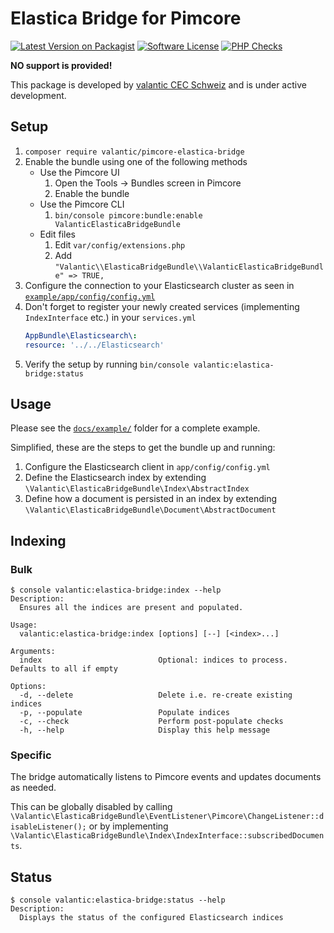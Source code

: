 # Elastica Bridge for Pimcore

[![Latest Version on Packagist](https://img.shields.io/packagist/v/valantic/pimcore-elastica-bridge.svg?style=flat-square)](https://packagist.org/packages/valantic/pimcore-elastica-bridge)
[![Software License](https://img.shields.io/badge/license-MIT-brightgreen.svg?style=flat-square)](LICENSE.md)
[![PHP Checks](https://github.com/valantic/pimcore-elastica-bridge/actions/workflows/php.yml/badge.svg)](https://github.com/valantic/pimcore-elastica-bridge/actions/workflows/php.yml)

**NO support is provided!**

This package is developed by [valantic CEC Schweiz](https://www.valantic.com/en/services/digital-business/) and is under active development.

## Setup

1. `composer require valantic/pimcore-elastica-bridge`
1. Enable the bundle using one of the following methods
    - Use the Pimcore UI
        1. Open the Tools -> Bundles screen in Pimcore
        1. Enable the bundle
    - Use the Pimcore CLI
        1. `bin/console pimcore:bundle:enable ValanticElasticaBridgeBundle`
    - Edit files
        1. Edit `var/config/extensions.php`
        1. Add `"Valantic\\ElasticaBridgeBundle\\ValanticElasticaBridgeBundle" => TRUE,`
1. Configure the connection to your Elasticsearch cluster as seen in [`example/app/config/config.yml`](example/app/config/config.yml)
1. Don't forget to register your newly created services (implementing `IndexInterface` etc.) in your `services.yml`
   ```yml
   AppBundle\Elasticsearch\:
   resource: '../../Elasticsearch'
   ```
1. Verify the setup by running `bin/console valantic:elastica-bridge:status`

## Usage

Please see the [`docs/example/`](docs/example/) folder for a complete example.

Simplified, these are the steps to get the bundle up and running:

1. Configure the Elasticsearch client in `app/config/config.yml`
1. Define the Elasticsearch index by extending `\Valantic\ElasticaBridgeBundle\Index\AbstractIndex`
1. Define how a document is persisted in an index by extending `\Valantic\ElasticaBridgeBundle\Document\AbstractDocument`

## Indexing

### Bulk

```
$ console valantic:elastica-bridge:index --help
Description:
  Ensures all the indices are present and populated.

Usage:
  valantic:elastica-bridge:index [options] [--] [<index>...]

Arguments:
  index                          Optional: indices to process. Defaults to all if empty

Options:
  -d, --delete                   Delete i.e. re-create existing indices
  -p, --populate                 Populate indices
  -c, --check                    Perform post-populate checks
  -h, --help                     Display this help message
```

### Specific

The bridge automatically listens to Pimcore events and updates documents as needed.

This can be globally disabled by calling `\Valantic\ElasticaBridgeBundle\EventListener\Pimcore\ChangeListener::disableListener();` or by implementing `\Valantic\ElasticaBridgeBundle\Index\IndexInterface::subscribedDocuments`.

## Status

```
$ console valantic:elastica-bridge:status --help
Description:
  Displays the status of the configured Elasticsearch indices
```
